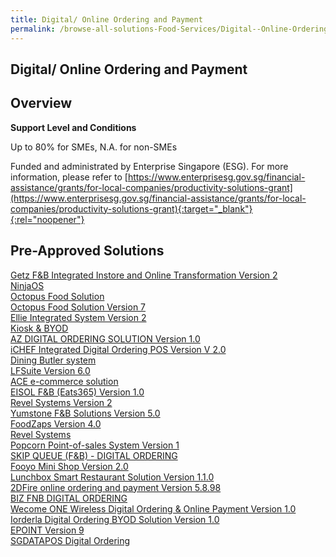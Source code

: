 ```yaml
---
title: Digital/ Online Ordering and Payment
permalink: /browse-all-solutions-Food-Services/Digital--Online-Ordering-and-Payment
---
```


## Digital/ Online Ordering and Payment
## Overview

**Support Level and Conditions**

Up to 80% for SMEs, N.A. for non-SMEs

Funded and administrated by Enterprise Singapore (ESG). For more information, please refer to [https://www.enterprisesg.gov.sg/financial-assistance/grants/for-local-companies/productivity-solutions-grant](https://www.enterprisesg.gov.sg/financial-assistance/grants/for-local-companies/productivity-solutions-grant){:target="_blank"}{:rel="noopener"}

## Pre-Approved Solutions

<a href='/productivity-solutions-grant/solutionrepo/solution431' target='_blank'>Getz F&B Integrated Instore and Online Transformation Version 2</a><br>
<a href='/productivity-solutions-grant/solutionrepo/solution511' target='_blank'>NinjaOS</a><br>
<a href='/productivity-solutions-grant/solutionrepo/solution662' target='_blank'>Octopus Food Solution</a><br>
<a href='/productivity-solutions-grant/solutionrepo/solution667' target='_blank'>Octopus Food Solution Version 7</a><br>
<a href='/productivity-solutions-grant/solutionrepo/solution830' target='_blank'>Ellie Integrated System Version 2</a><br>
<a href='/productivity-solutions-grant/solutionrepo/solution976' target='_blank'>Kiosk  & BYOD</a><br>
<a href='/productivity-solutions-grant/solutionrepo/solution981' target='_blank'>AZ DIGITAL ORDERING SOLUTION Version 1.0</a><br>
<a href='/productivity-solutions-grant/solutionrepo/solution991' target='_blank'>iCHEF Integrated Digital Ordering POS Version V 2.0</a><br>
<a href='/productivity-solutions-grant/solutionrepo/solution996' target='_blank'>Dining Butler system </a><br>
<a href='/productivity-solutions-grant/solutionrepo/solution1139' target='_blank'>LFSuite Version 6.0</a><br>
<a href='/productivity-solutions-grant/solutionrepo/solution1299' target='_blank'>ACE e-commerce solution</a><br>
<a href='/productivity-solutions-grant/solutionrepo/solution1441' target='_blank'>EISOL F&B (Eats365) Version 1.0</a><br>
<a href='/productivity-solutions-grant/solutionrepo/solution1795' target='_blank'>Revel Systems Version 2</a><br>
<a href='/productivity-solutions-grant/solutionrepo/solution1834' target='_blank'>Yumstone F&B Solutions Version 5.0</a><br>
<a href='/productivity-solutions-grant/solutionrepo/solution1958' target='_blank'>FoodZaps Version 4.0</a><br>
<a href='/productivity-solutions-grant/solutionrepo/solution2063' target='_blank'>Revel Systems</a><br>
<a href='/productivity-solutions-grant/solutionrepo/solution2175' target='_blank'>Popcorn Point-of-sales System Version 1</a><br>
<a href='/productivity-solutions-grant/solutionrepo/solution2201' target='_blank'>SKIP QUEUE (F&B) - DIGITAL ORDERING</a><br>
<a href='/productivity-solutions-grant/solutionrepo/solution2307' target='_blank'>Fooyo Mini Shop Version 2.0</a><br>
<a href='/productivity-solutions-grant/solutionrepo/solution2514' target='_blank'>Lunchbox Smart Restaurant Solution Version 1.1.0</a><br>
<a href='/productivity-solutions-grant/solutionrepo/solution2536' target='_blank'>2DFire online ordering and payment Version 5.8.98</a><br>
<a href='/productivity-solutions-grant/solutionrepo/solution2726' target='_blank'>BIZ FNB DIGITAL ORDERING</a><br>
<a href='/productivity-solutions-grant/solutionrepo/solution2939' target='_blank'>Wecome ONE Wireless Digital Ordering & Online Payment Version 1.0</a><br>
<a href='/productivity-solutions-grant/solutionrepo/solution2970' target='_blank'>Iorderla Digital Ordering BYOD Solution Version 1.0</a><br>
<a href='/productivity-solutions-grant/solutionrepo/solution2994' target='_blank'>EPOINT Version 9</a><br>
<a href='/productivity-solutions-grant/solutionrepo/solution3030' target='_blank'>SGDATAPOS Digital Ordering</a><br>
